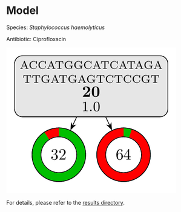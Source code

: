 
# Model

Species: *Staphylococcus haemolyticus*

Antibiotic: Ciprofloxacin

<a href="./model.pdf"><img src="./model.png" /></a>

For details, please refer to the [results directory](../../../../../results/cart_b/staphylococcus%20haemolyticus/ciprofloxacin/repeat_4/).

